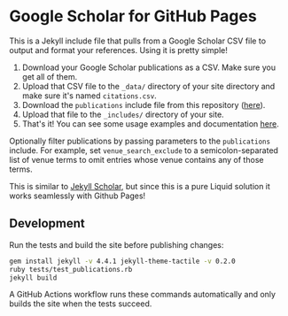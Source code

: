 # Google Scholar for GitHub Pages
This is a Jekyll include file that pulls from a Google Scholar CSV file to output and format your references. Using it is pretty simple!

1. Download your Google Scholar publications as a CSV. Make sure you get all of them.
2. Upload that CSV file to the `_data/` directory of your site directory and make sure it's named `citations.csv`.
3. Download the `publications` include file from this repository ([here](https://github.com/cmccomb/google-scholar-for-github-pages/blob/main/_includes/publications)).
4. Upload that file to the `_includes/` directory of your site.
5. That's it! You can see some usage examples and documentation [here](https://cmccomb.com/google-scholar-for-github-pages/).

Optionally filter publications by passing parameters to the `publications` include. For example, set `venue_search_exclude` to a semicolon-separated list of venue terms to omit entries whose venue contains any of those terms.

This is similar to [Jekyll Scholar](https://github.com/inukshuk/jekyll-scholar), but since this is a pure Liquid solution it works seamlessly with Github Pages!

## Development

Run the tests and build the site before publishing changes:

```bash
gem install jekyll -v 4.4.1 jekyll-theme-tactile -v 0.2.0
ruby tests/test_publications.rb
jekyll build
```

A GitHub Actions workflow runs these commands automatically and only builds the site when the tests succeed.
